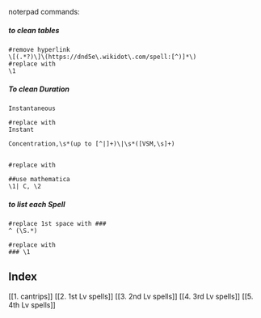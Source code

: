 noterpad commands:
##### to clean tables
```
#remove hyperlink
\[(.*?)\]\(https://dnd5e\.wikidot\.com/spell:[^)]*\)
#replace with
\1
```

##### To clean Duration
```
Instantaneous 

#replace with
Instant
```

```
Concentration,\s*(up to [^|]+)\|\s*([VSM,\s]+)


#replace with

##use mathematica
\1| C, \2

```

##### to list each Spell
```
#replace 1st space with ###
^ (\S.*)

#replace with
### \1
```

## Index

[[1. cantrips]]
[[2. 1st Lv spells]]
[[3. 2nd Lv spells]]
[[4. 3rd Lv spells]]
[[5. 4th Lv spells]]

